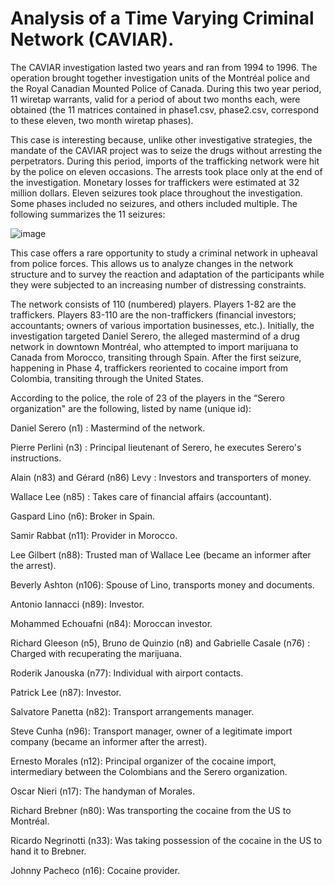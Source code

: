 # Analysis of a Time Varying Criminal Network (CAVIAR).


The CAVIAR investigation lasted two years and ran from 1994 to 1996. The operation brought together investigation units of the Montréal police and the Royal Canadian Mounted Police of Canada. During this two year period, 11 wiretap warrants, valid for a period of about two months each, were obtained (the 11 matrices contained in phase1.csv, phase2.csv,  correspond to these eleven, two month wiretap phases).

This case is interesting because, unlike other investigative strategies, the mandate of the CAVIAR project was to seize the drugs without arresting the perpetrators. During this period, imports of the trafficking network were hit by the police on eleven occasions. The arrests took place only at the end of the investigation. Monetary losses for traffickers were estimated at 32 million dollars. Eleven seizures took place throughout the investigation. Some phases included no seizures, and others included multiple. The following summarizes the 11 seizures:

![image](https://user-images.githubusercontent.com/67498386/196682771-3010d8a9-f1d2-4a3e-93b0-941affac3cf7.png)

This case offers a rare opportunity to study a criminal network in upheaval from police forces. This allows us to analyze changes in the network structure and to survey the reaction and adaptation of the participants while they were subjected to an increasing number of distressing constraints.

The network consists of 110 (numbered) players. Players 1-82 are the traffickers. Players 83-110 are the non-traffickers (financial investors; accountants; owners of various importation businesses, etc.). Initially, the investigation targeted Daniel Serero, the alleged mastermind of a drug network in downtown Montréal, who attempted to import marijuana to Canada from Morocco, transiting through Spain. After the first seizure, happening in Phase 4, traffickers reoriented to cocaine import from Colombia, transiting through the United States.

According to the police, the role of 23 of the players in the “Serero organization" are the following, listed by name (unique id):

Daniel Serero (n1) : Mastermind of the network.

Pierre Perlini (n3) : Principal lieutenant of Serero, he executes Serero's instructions.

Alain (n83) and Gérard (n86) Levy : Investors and transporters of money.

Wallace Lee (n85) : Takes care of financial affairs (accountant).

Gaspard Lino (n6): Broker in Spain.

Samir Rabbat (n11): Provider in Morocco.

Lee Gilbert (n88): Trusted man of Wallace Lee (became an informer after the arrest).

Beverly Ashton (n106): Spouse of Lino, transports money and documents.

Antonio Iannacci (n89): Investor.

Mohammed Echouafni (n84): Moroccan investor.

Richard Gleeson (n5), Bruno de Quinzio (n8) and Gabrielle Casale (n76) : Charged with recuperating the marijuana.

Roderik Janouska (n77): Individual with airport contacts.

Patrick Lee (n87): Investor.

Salvatore Panetta (n82): Transport arrangements manager.

Steve Cunha (n96): Transport manager, owner of a legitimate import company (became an informer after the arrest).

Ernesto Morales (n12): Principal organizer of the cocaine import, intermediary between the Colombians and the Serero organization.

Oscar Nieri (n17): The handyman of Morales.

Richard Brebner (n80): Was transporting the cocaine from the US to Montréal.

Ricardo Negrinotti (n33): Was taking possession of the cocaine in the US to hand it to Brebner.

Johnny Pacheco (n16): Cocaine provider.
